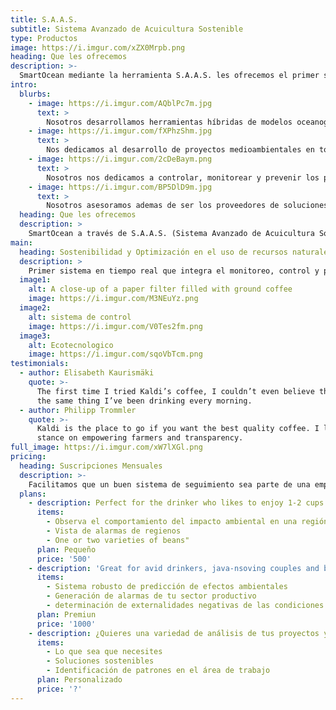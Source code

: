 ```yaml
---
title: S.A.A.S.
subtitle: Sistema Avanzado de Acuicultura Sostenible
type: Productos
image: https://i.imgur.com/xZX0Mrpb.png
heading: Que les ofrecemos
description: >-
  SmartOcean mediante la herramienta S.A.A.S. les ofrecemos el primer sistema en tiempo real que integra el monitoreo, control y predicción de las emisiones  generadas por la salmonicultura, siendo capaz de obtener datos provenientes del proceso de transformación digital de la industria además de garantizar la confidencialidad y seguridad de la información
intro:
  blurbs:
    - image: https://i.imgur.com/AQblPc7m.jpg
      text: >
        Nosotros desarrollamos herramientas híbridas de modelos oceanográfico y biogeoquímicos, con el objeto de monitorear y controlar en tiempo real la incorporación sustancias provenientes de la actividad acuícola, potenciada con algoritmos de inteligencia artificial para la predicción de posibles impactos.
    - image: https://i.imgur.com/fXPhzShm.jpg
      text: >
        Nos dedicamos al desarrollo de proyectos medioambientales en todas sus fases, enfocados en el área marítima costera.
    - image: https://i.imgur.com/2cDeBaym.png
      text: >
        Nosotros nos dedicamos a controlar, monitorear y prevenir los posibles efectos de la actividad antropogénica producida por la industria acuícola, energética o productiva sobre el medio marino y litoral.
    - image: https://i.imgur.com/BP5DlD9m.jpg
      text: >
        Nosotros asesoramos ademas de ser los proveedores de soluciones tecnológicas para conservar y utilizar sosteniblemente los océanos, mares, costas y los recursos marinos por parte de las industrias que se ven beneficiadas de este recurso natural.
  heading: Que les ofrecemos
  description: >
    SmartOcean a través de S.A.A.S. (Sistema Avanzado de Acuicultura Sostenible), permite la incorporación del uso de datos e incorporación de tecnología, pudiendo optimizar los procesos productivos actuales. Ayuda a reducir la huella de carbono y contribuye así a la sostenibilidad del negocio.
main:
  heading: Sostenibilidad y Optimización en el uso de recursos naturales
  description: >
    Primer sistema en tiempo real que integra el monitoreo, control y predicción de las emisiones  generadas por la salmonicultura, siendo capaz de obtener datos provenientes del proceso de transformación digital de la industria además de garantizar la confidencialidad y seguridad de la información
  image1:
    alt: A close-up of a paper filter filled with ground coffee
    image: https://i.imgur.com/M3NEuYz.png
  image2:
    alt: sistema de control
    image: https://i.imgur.com/V0Tes2fm.png
  image3:
    alt: Ecotecnologico
    image: https://i.imgur.com/sqoVbTcm.png
testimonials:
  - author: Elisabeth Kaurismäki
    quote: >-
      The first time I tried Kaldi’s coffee, I couldn’t even believe that was
      the same thing I’ve been drinking every morning.
  - author: Philipp Trommler
    quote: >-
      Kaldi is the place to go if you want the best quality coffee. I love their
      stance on empowering farmers and transparency.
full_image: https://i.imgur.com/xW7lXGl.png
pricing:
  heading: Suscripciones Mensuales
  description: >-
    Facilitamos que un buen sistema de seguimiento sea parte de una empresa o proyecto. Elija uno de nuestros planes de suscripción mensual para recibir un excelente servicio de acuerdo a sus necesidades del mes. Contáctenos para más detalles e información de pago.
  plans:
    - description: Perfect for the drinker who likes to enjoy 1-2 cups per day.
      items:
        - Observa el comportamiento del impacto ambiental en una región
        - Vista de alarmas de regienos
        - One or two varieties of beans"
      plan: Pequeño
      price: '500'
    - description: 'Great for avid drinkers, java-nsoving couples and bigger crowds'
      items:
        - Sistema robusto de predicción de efectos ambientales
        - Generación de alarmas de tu sector productivo
        - determinación de externalidades negativas de las condiciones ambientales
      plan: Premiun
      price: '1000'
    - description: ¿Quieres una variedad de análisis de tus proyectos y empresas? Prueba nuestro plan personalizado
      items:
        - Lo que sea que necesites
        - Soluciones sostenibles
        - Identificación de patrones en el área de trabajo
      plan: Personalizado
      price: '?'
---
```



